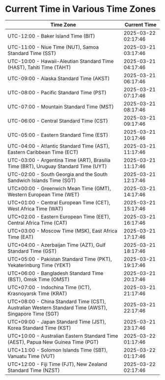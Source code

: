 # Current Time in Various Time Zones

| Time Zone | Current Time |
|-----------|--------------|
| UTC-12:00 - Baker Island Time (BIT) | 2025-03-22 02:17:46 |
| UTC-11:00 - Niue Time (NUT), Samoa Standard Time (SST) | 2025-03-21 03:17:46 |
| UTC-10:00 - Hawaii-Aleutian Standard Time (HAST), Tahiti Time (TAHT) | 2025-03-21 04:17:46 |
| UTC-09:00 - Alaska Standard Time (AKST) | 2025-03-21 06:17:46 |
| UTC-08:00 - Pacific Standard Time (PST) | 2025-03-21 07:17:46 |
| UTC-07:00 - Mountain Standard Time (MST) | 2025-03-21 08:17:46 |
| UTC-06:00 - Central Standard Time (CST) | 2025-03-21 09:17:46 |
| UTC-05:00 - Eastern Standard Time (EST) | 2025-03-21 10:17:46 |
| UTC-04:00 - Atlantic Standard Time (AST), Eastern Caribbean Time (ECT) | 2025-03-21 11:17:46 |
| UTC-03:00 - Argentina Time (ART), Brasília Time (BRT), Uruguay Standard Time (UYT) | 2025-03-21 11:17:46 |
| UTC-02:00 - South Georgia and the South Sandwich Islands Time (SGT) | 2025-03-21 12:17:46 |
| UTC±00:00 - Greenwich Mean Time (GMT), Western European Time (WET) | 2025-03-21 14:17:46 |
| UTC+01:00 - Central European Time (CET), West Africa Time (WAT) | 2025-03-21 15:17:46 |
| UTC+02:00 - Eastern European Time (EET), Central Africa Time (CAT) | 2025-03-21 16:17:46 |
| UTC+03:00 - Moscow Time (MSK), East Africa Time (EAT) | 2025-03-21 17:17:46 |
| UTC+04:00 - Azerbaijan Time (AZT), Gulf Standard Time (GST) | 2025-03-21 18:17:46 |
| UTC+05:00 - Pakistan Standard Time (PKT), Yekaterinburg Time (YEKT) | 2025-03-21 19:17:46 |
| UTC+06:00 - Bangladesh Standard Time (BST), Omsk Time (OMST) | 2025-03-21 20:17:46 |
| UTC+07:00 - Indochina Time (ICT), Krasnoyarsk Time (KRAT) | 2025-03-21 21:17:46 |
| UTC+08:00 - China Standard Time (CST), Australian Western Standard Time (AWST), Singapore Time (SGT) | 2025-03-21 22:17:46 |
| UTC+09:00 - Japan Standard Time (JST), Korea Standard Time (KST) | 2025-03-21 23:17:46 |
| UTC+10:00 - Australian Eastern Standard Time (AEST), Papua New Guinea Time (PGT) | 2025-03-22 01:17:46 |
| UTC+11:00 - Solomon Islands Time (SBT), Vanuatu Time (VUT) | 2025-03-22 01:17:46 |
| UTC+12:00 - Fiji Time (FJT), New Zealand Standard Time (NZST) | 2025-03-22 02:17:46 |
